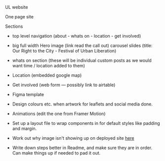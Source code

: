 UL website

One page site

Sections

- top level navigation (about - whats on - location - get involved)
- big full width Hero image (link read the call out) carousel slides
  (title: Our Right to the City - Festival of Urban Liberation)
- whats on section (these will be individual custom posts as we would want time / location added to them)
- Location (embedded google map)
- Get involved (web form — possibly link to airtable)

- Figma template

- Design colours etc. when artwork for leaflets and social media done.

- Animations (edit the one from Framer Motion)
- Set up a layout file to wrap components in for default styles like padding and margin.

- Work out why image isn't showing up on deployed site [here](https://right-to-city.netlify.app/)

- Write down steps better in Readme, and make sure they are in order. Can make things up if needed to pad it out.
